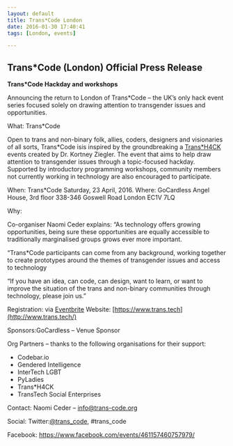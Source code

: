 ```yaml
---
layout: default
title: Trans*Code London
date: 2016-01-30 17:40:41
tags: [London, events]

---
```


## Trans*Code (London) Official Press Release

**Trans*Code Hackday and workshops**

Announcing the return to London of Trans*Code – the UK’s only&nbsp;hack event series focused solely on drawing attention to transgender issues and opportunities.

What: Trans\*Code

Open to trans and non-binary folk, allies, coders, designers and visionaries of all sorts, Trans\*Code isis inspired by the groundbreaking a [Trans\*H4CK](http://www.transhack.org/) events created by Dr. Kortney Ziegler. The event that aims to help draw attention to transgender issues through a topic-focused hackday. Supported by introductory programming workshops, community members not currently working in technology are also encouraged to participate.


When: Trans*Code
Saturday, 23 April, 2016.
Where:
GoCardless
Angel House, 3rd floor
338-346 Goswell Road
London EC1V 7LQ

Why:

Co-organiser Naomi Ceder explains: “As technology offers growing opportunities, being sure these opportunities are equally accessible to traditionally marginalised groups grows ever more important.

“Trans*Code participants can come from any background, working together to create prototypes around the themes of transgender issues and access to technology

“If you have an idea, can code, can design, want to learn, or want to improve the situation of the trans and non-binary communities through technology, please join us.”

Registration: via [Eventbrite](https://www.eventbrite.com/e/transcode-london-2016-tickets-21129556071)
Website: [https://www.trans.tech](http://www.trans.tech/)

Sponsors:GoCardless – Venue Sponsor

Org Partners – thanks to the following organisations for their support:
* Codebar.io
* Gendered Intelligence
* InterTech LGBT
* PyLadies
* Trans*H4CK
* TransTech Social Enterprises

Contact:
Naomi Ceder – info@trans-code.org

Social:
Twitter:[@trans_code](https://twitter.com/trans_code), #trans_code

Facebook: https://www.facebook.com/events/461157460757979/